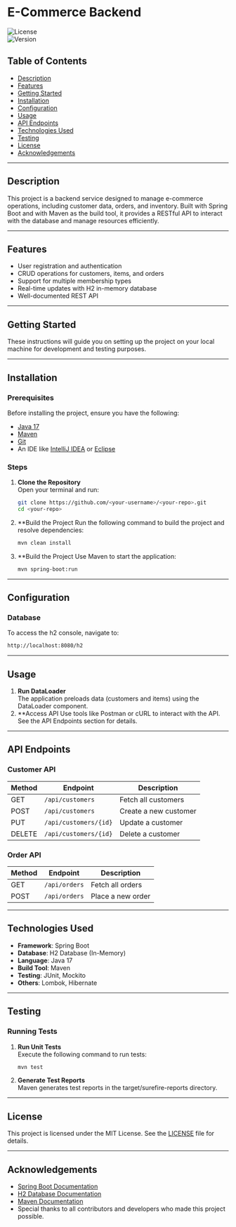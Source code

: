 # **E-Commerce Backend**

![License](https://img.shields.io/badge/license-MIT-green)  
![Version](https://img.shields.io/badge/version-1.0.0-blue)  

## **Table of Contents**

- [Description](#description)
- [Features](#features)
- [Getting Started](#getting-started)
- [Installation](#installation)
- [Configuration](#configuration)
- [Usage](#usage)
- [API Endpoints](#api-endpoints)
- [Technologies Used](#technologies-used)
- [Testing](#testing)
- [License](#license)
- [Acknowledgements](#acknowledgements)

---

## **Description**

This project is a backend service designed to manage e-commerce operations, including customer data, orders, and inventory. Built with Spring Boot and with Maven as the build tool, it provides a RESTful API to interact with the database and manage resources efficiently.

---

## **Features**

- User registration and authentication
- CRUD operations for customers, items, and orders
- Support for multiple membership types
- Real-time updates with H2 in-memory database
- Well-documented REST API

---

## **Getting Started**

These instructions will guide you on setting up the project on your local machine for development and testing purposes.

---

## **Installation**

### Prerequisites

Before installing the project, ensure you have the following:

- [Java 17](https://www.oracle.com/java/technologies/javase-downloads.html)
- [Maven](https://maven.apache.org/install.html)
- [Git](https://git-scm.com/)
- An IDE like [IntelliJ IDEA](https://www.jetbrains.com/idea/) or [Eclipse](https://www.eclipse.org/)

### Steps

1. **Clone the Repository**  
   Open your terminal and run:
   ```bash
   git clone https://github.com/<your-username>/<your-repo>.git
   cd <your-repo>
2. **Build the Project
   Run the following command to build the project and resolve dependencies:
   ```bash
   mvn clean install
3. **Build the Project
   Use Maven to start the application:
   ```bash
   mvn spring-boot:run

---

## **Configuration**

### Database
To access the h2 console, navigate to:
   ```bash
   http://localhost:8080/h2
   ```

---

## **Usage**

1. **Run DataLoader**  
   The application preloads data (customers and items) using the DataLoader component.
2. **Access API
   Use tools like Postman or cURL to interact with the API. See the API Endpoints section
   for details.

---

## **API Endpoints**

### Customer API
| Method | Endpoint               | Description            |
|--------|------------------------|------------------------|
| GET    | `/api/customers`       | Fetch all customers    |
| POST   | `/api/customers`       | Create a new customer  |
| PUT    | `/api/customers/{id}`  | Update a customer      |
| DELETE | `/api/customers/{id}`  | Delete a customer      |

### Order API
| Method | Endpoint               | Description            |
|--------|------------------------|------------------------|
| GET    | `/api/orders`          | Fetch all orders       |
| POST   | `/api/orders`          | Place a new order      |

---

## **Technologies Used**

- **Framework**: Spring Boot
- **Database**: H2 Database (In-Memory)
- **Language**: Java 17
- **Build Tool**: Maven
- **Testing**: JUnit, Mockito
- **Others**: Lombok, Hibernate

---

## **Testing**

### Running Tests

1. **Run Unit Tests**  
   Execute the following command to run tests:
   ```bash
   mvn test
2. **Generate Test Reports**  
   Maven generates test reports in the target/surefire-reports directory.

---

## **License**

This project is licensed under the MIT License. See the [LICENSE](LICENSE) file for details.

---

## **Acknowledgements**

- [Spring Boot Documentation](https://spring.io/projects/spring-boot)  
- [H2 Database Documentation](https://www.h2database.com/)  
- [Maven Documentation](https://maven.apache.org/)  
- Special thanks to all contributors and developers who made this project possible.
